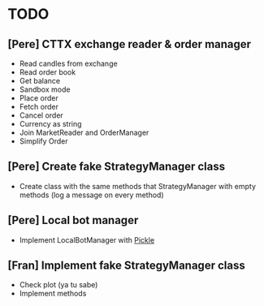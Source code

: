 # TODO

## [Pere] CTTX exchange reader & order manager

- Read candles from exchange
- Read order book
- Get balance
- Sandbox mode
- Place order
- Fetch order
- Cancel order
- Currency as string
- Join MarketReader and OrderManager
- Simplify Order


## [Pere] Create fake StrategyManager class

- Create class with the same methods that StrategyManager with empty methods (log a message on every method)


## [Pere] Local bot manager

- Implement LocalBotManager with [Pickle](https://docs.python.org/3.4/library/pickle.html?highlight=pickle#pickle)


## [Fran] Implement fake StrategyManager class

- Check plot (ya tu sabe)
- Implement methods